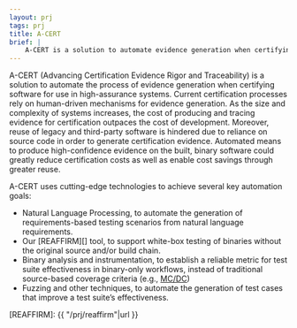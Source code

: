 ```yaml
---
layout: prj
tags: prj
title: A-CERT
brief: |
    A-CERT is a solution to automate evidence generation when certifying software for use in high-assurance systems.
---
```


A-CERT (Advancing Certification Evidence Rigor and Traceability) is a solution to automate the process of evidence generation when certifying software for use in high-assurance systems. Current certification processes rely on human-driven mechanisms for evidence generation. As the size and complexity of systems increases, the cost of producing and tracing evidence for certification outpaces the cost of development. Moreover, reuse of legacy and third-party software is hindered due to reliance on source code in order to generate certification evidence. Automated means to produce high-confidence evidence on the built, binary software could greatly reduce certification costs as well as enable cost savings through greater reuse.

A-CERT uses cutting-edge technologies to achieve several key automation goals:
* Natural Language Processing, to automate the generation of requirements-based testing scenarios from natural language requirements.
* Our [REAFFIRM][] tool, to support white-box testing of binaries without the original source and/or build chain.
* Binary analysis and instrumentation, to establish a reliable metric for test suite effectiveness in binary-only workflows, instead of traditional source-based coverage criteria (e.g., [MC/DC](https://shemesh.larc.nasa.gov/fm/papers/Hayhurst-2001-tm210876-MCDC.pdf))
* Fuzzing and other techniques, to automate the generation of test cases that improve a test suite’s effectiveness.

[REAFFIRM]: {{ "/prj/reaffirm"|url }}
